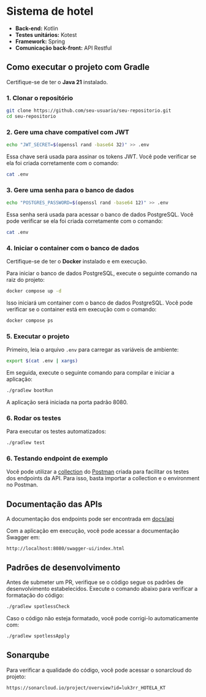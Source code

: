 # Sistema de hotel
- **Back-end:** Kotlin
- **Testes unitários:** Kotest
- **Framework:** Spring  
- **Comunicação back-front:** API Restful

## Como executar o projeto com Gradle

Certifique-se de ter o **Java 21** instalado.

### 1. Clonar o repositório
```bash
git clone https://github.com/seu-usuario/seu-repositorio.git
cd seu-repositorio
```

### 2. Gere uma chave compatível com JWT
```bash
echo "JWT_SECRET=$(openssl rand -base64 32)" >> .env
```

Essa chave será usada para assinar os tokens JWT. Você pode verificar se ela foi criada corretamente com o comando:
```bash
cat .env
```

### 3. Gere uma senha para o banco de dados
```bash
echo "POSTGRES_PASSWORD=$(openssl rand -base64 12)" >> .env
```

Essa senha será usada para acessar o banco de dados PostgreSQL. Você pode verificar se ela foi criada corretamente com o comando:
```bash
cat .env
```

### 4. Iniciar o container com o banco de dados
Certifique-se de ter o **Docker** instalado e em execução.

Para iniciar o banco de dados PostgreSQL, execute o seguinte comando na raiz do projeto:
```bash
docker compose up -d
```

Isso iniciará um container com o banco de dados PostgreSQL. Você pode verificar se o container está em execução com o comando:
```bash
docker compose ps
```

### 5. Executar o projeto
Primeiro, leia o arquivo `.env` para carregar as variáveis de ambiente:
```bash
export $(cat .env | xargs)
```

Em seguida, execute o seguinte comando para compilar e iniciar a aplicação:
```bash
./gradlew bootRun
```

A aplicação será iniciada na porta padrão 8080.

### 6. Rodar os testes
Para executar os testes automatizados:

```bash
./gradlew test
```

### 6. Testando endpoint de exemplo
Você pode utilizar a [collection](docs/postman) do [Postman](https://www.postman.com/) criada para facilitar os testes dos endpoints da API.
Para isso, basta importar a collection e o environment no Postman.

## Documentação das APIs
A documentação dos endpoints pode ser encontrada em [docs/api](docs/api/readme.md)

Com a aplicação em execução, você pode acessar a documentação Swagger em:
```
http://localhost:8080/swagger-ui/index.html
```

## Padrões de desenvolvimento
Antes de submeter um PR, verifique se o código segue os padrões de desenvolvimento estabelecidos.
Execute o comando abaixo para verificar a formatação do código:
```bash
./gradlew spotlessCheck 
```

Caso o código não esteja formatado, você pode corrigi-lo automaticamente com:
```bash
./gradlew spotlessApply
```

## Sonarqube
Para verificar a qualidade do código, você pode acessar o sonarcloud do projeto:
```
https://sonarcloud.io/project/overview?id=luk3rr_HOTELA_KT
```